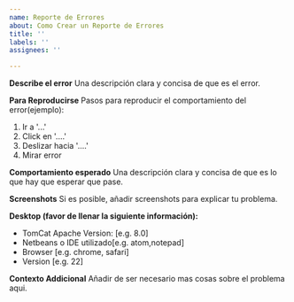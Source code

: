 ```yaml
---
name: Reporte de Errores
about: Como Crear un Reporte de Errores
title: ''
labels: ''
assignees: ''

---
```


**Describe el error**
Una descripción clara y concisa de que es el error.

**Para Reproducirse**
Pasos para reproducir el comportamiento del error(ejemplo):
1. Ir a '...'
2. Click en '....'
3. Deslizar hacia '....'
4. Mirar error

**Comportamiento esperado**
Una descripción clara y concisa de que es lo que hay que esperar que pase.

**Screenshots**
Si es posible, añadir screenshots para explicar tu problema.

**Desktop (favor de llenar la siguiente información):**
 - TomCat Apache Version: [e.g. 8.0]
 - Netbeans o IDE utilizado[e.g. atom,notepad]
 - Browser [e.g. chrome, safari]
 - Version [e.g. 22]

**Contexto Addicional**
Añadir de ser necesario mas cosas sobre el problema aqui.
